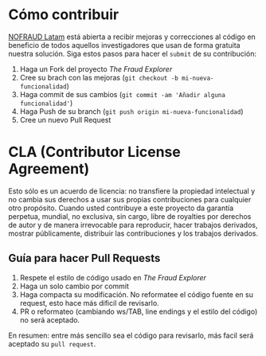 # Cómo contribuir

[NOFRAUD Latam](https://www.nofraud.la) está abierta a recibir mejoras y correcciones al código en beneficio de todos aquellos investigadores que usan de forma gratuita nuestra solución. Siga estos pasos para hacer el ```submit``` de su contribución:  

1. Haga un Fork del proyecto *The Fraud Explorer*
2. Cree su brach con las mejoras (```git checkout -b mi-nueva-funcionalidad```)
3. Haga commit de sus cambios (```git commit -am 'Añadir alguna funcionalidad'```)
4. Haga Push de su branch (```git push origin mi-nueva-funcionalidad```)
5. Cree un nuevo Pull Request

# CLA (Contributor License Agreement)

Esto sólo es un acuerdo de licencia: no transfiere la propiedad intelectual y no cambia sus derechos a usar sus propias contribuciones para cualquier otro propósito. Cuando usted contribuye a este proyecto da garantía perpetua, mundial, no exclusiva, sin cargo, libre de royalties por derechos de autor y de manera irrevocable para reproducir, hacer trabajos derivados, mostrar públicamente, distribuir las contribuciones y los trabajos derivados.

## Guía para hacer Pull Requests

1. Respete el estilo de código usado en *The Fraud Explorer* 
2. Haga un solo cambio por commit
3. Haga compacta su modificación. No reformatee el código fuente en su request, esto hace más dificil de revisarlo.
4. PR o reformateo (cambiando ws/TAB, line endings y el estilo del código) no será aceptado. 

En resumen: entre más sencillo sea el código para revisarlo, más facil será aceptado su ```pull request```.
